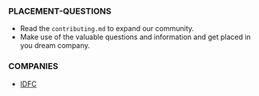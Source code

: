 ### PLACEMENT-QUESTIONS

- Read the `contributing.md` to expand our community.
- Make use of the valuable questions and information and get placed in you dream company.

### COMPANIES

- [IDFC](./IDFC)
